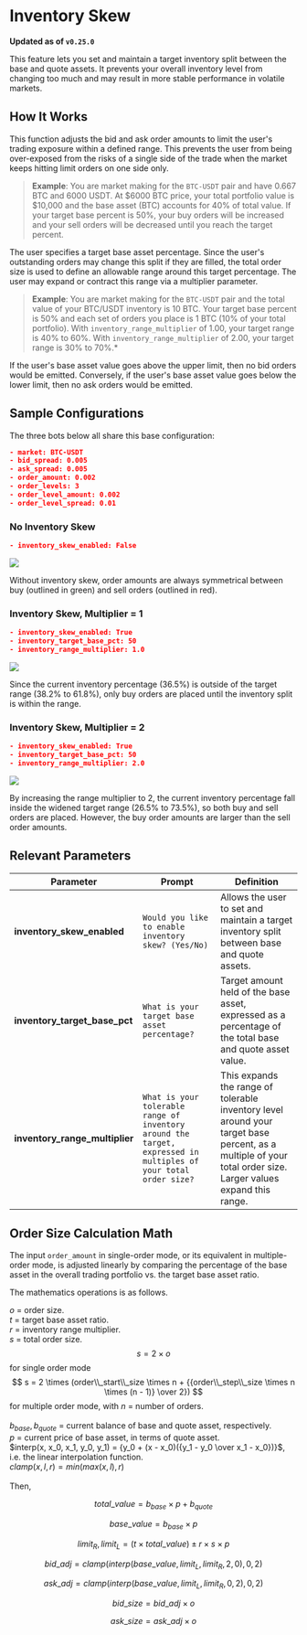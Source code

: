 # Inventory Skew

**Updated as of `v0.25.0`**

This feature lets you set and maintain a target inventory split between the base and quote assets. It prevents your overall inventory level from changing too much and may result in more stable performance in volatile markets.

## How It Works

This function adjusts the bid and ask order amounts to limit the user's trading exposure within a defined range. This prevents the user from being over-exposed from the risks of a single side of the trade when the market keeps hitting limit orders on one side only.

>**Example**: You are market making for the `BTC-USDT` pair and have 0.667 BTC and 6000 USDT. At $6000 BTC price, your total portfolio value is $10,000 and the base asset (BTC) accounts for 40% of total value. If your target base percent is 50%, your buy orders will be increased and your sell orders will be decreased until you reach the target percent.

The user specifies a target base asset percentage. Since the user's outstanding orders may change this split if they are filled, the total order size is used to define an allowable range around this target percentage. The user may expand or contract this range via a multiplier parameter.

>**Example**: You are market making for the `BTC-USDT` pair and the total value of your BTC/USDT inventory is 10 BTC. Your target base percent is 50% and each set of orders you place is 1 BTC (10% of your total portfolio). With `inventory_range_multiplier` of 1.00, your target range is 40% to 60%. With `inventory_range_multiplier` of 2.00, your target range is 30% to 70%.*

If the user's base asset value goes above the upper limit, then no bid orders would be emitted. Conversely, if the user's base asset value goes below the lower limit, then no ask orders would be emitted.

## Sample Configurations

The three bots below all share this base configuration:
```json
- market: BTC-USDT
- bid_spread: 0.005
- ask_spread: 0.005
- order_amount: 0.002
- order_levels: 3
- order_level_amount: 0.002
- order_level_spread: 0.01
```

### No Inventory Skew

```json
- inventory_skew_enabled: False
```
![](/assets/img/inventory-skew-none.png)

Without inventory skew, order amounts are always symmetrical between buy (outlined in green) and sell orders (outlined in red).

### Inventory Skew, Multiplier = 1
```json
- inventory_skew_enabled: True
- inventory_target_base_pct: 50
- inventory_range_multiplier: 1.0
```
![](/assets/img/inventory-skew-1.png)

Since the current inventory percentage (36.5%) is outside of the target range (38.2% to 61.8%), only buy orders are placed until the inventory split is within the range.

### Inventory Skew, Multiplier = 2
```json
- inventory_skew_enabled: True
- inventory_target_base_pct: 50
- inventory_range_multiplier: 2.0
```
![](/assets/img/inventory-skew-2.png)

By increasing the range multiplier to 2, the current inventory percentage fall inside the widened target range (26.5% to 73.5%), so both buy and sell orders are placed. However, the buy order amounts are larger than the sell order amounts.

## Relevant Parameters

| Parameter | Prompt | Definition |
|-----------|--------|------------|
| **inventory_skew_enabled** | `Would you like to enable inventory skew? (Yes/No)` | Allows the user to set and maintain a target inventory split between base and quote assets. |
| **inventory_target_base_pct** | `What is your target base asset percentage?` | Target amount held of the base asset, expressed as a percentage of the total base and quote asset value. |
| **inventory_range_multiplier** | `What is your tolerable range of inventory around the target, expressed in multiples of your total order size?` | This expands the range of tolerable inventory level around your target base percent, as a multiple of your total order size. Larger values expand this range. |

## Order Size Calculation Math

The input `order_amount` in single-order mode, or its equivalent in multiple-order mode, is adjusted linearly by comparing the percentage of the base asset in the overall trading portfolio vs. the target base asset ratio.

The mathematics operations is as follows.

$o$ = order size.<br/>
$t$ = target base asset ratio.<br />
$r$ = inventory range multiplier.<br />
$s$ = total order size.<br />
$$ s = 2 \times o$$ for single order mode
$$ s = 2 \times (order\\_start\\_size \times n + {{order\\_step\\_size \times n \times (n - 1)} \over 2}) $$ for multiple order mode, with $n$ = number of orders.<br/><br/>
$b_{base}, b_{quote}$ = current balance of base and quote asset, respectively.<br />
$p$ = current price of base asset, in terms of quote asset. <br/>
$interp(x, x_0, x_1, y_0, y_1) = {y_0 + (x - x_0)({y_1 - y_0 \over x_1 - x_0})}$, i.e. the linear interpolation function.<br/>
$clamp(x, l, r) = min(max(x, l), r)$<br/><br/>
Then,<br/>

$$total\_value=b_{base} \times p + b_{quote}$$

$$base\_value=b_{base} \times p $$

$$limit_{R}, limit_{L} = (t \times total\_value) \pm r \times s \times p $$

$$bid\_adj=clamp(interp(base\_value, limit_{L}, limit_{R}, 2, 0), 0, 2)$$

$$ask\_adj=clamp(interp(base\_value, limit_{L}, limit_{R}, 0, 2), 0, 2)$$

$$bid\_size=bid\_adj \times o$$

$$ask\_size=ask\_adj \times o$$
